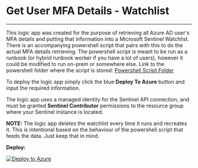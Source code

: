 # Get User MFA Details - Watchlist
----

This logic app was created for the purpose of retrieving all Azure AD user's MFA details and putting that information into a Microsoft Sentinel Watchlist. There is an accompanying powershell script that pairs with this to do the actual MFA details retrieving. The powershell script is meant to be run as a runbook (or hybrid runbook worker if you have a lot of users), however it could be modified to run on-prem or somewhere else. Link to the powershell folder where the script is stored: [Powershell Script Folder](https://github.com/jostuffl/AzureSentinel_Stuff/tree/main/Scripts/GetUserMFADetails)

To deploy the logic app simply click the blue **Deploy To Azure** button and input the required information.

The logic app uses a managed identity for the Sentinel API connection, and must be granted **Sentinel Contributor** permissions to the resource group where your Sentinel instance is located.

**NOTE:** The logic app deletes the watchlist every time it runs and recreates it. This is intentional based on the behaviour of the powershell script that feeds the data. Just keep that in mind.

**Deploy:**

[![Deploy to Azure](https://aka.ms/deploytoazurebutton)](https://portal.azure.com/#create/Microsoft.Template/uri/https%3A%2F%2Fgithub.com%2Fjostuffl%2FAzureSentinel_Stuff%2Fblob%2Fmain%2FLogicApps%2FGetUserMFADetails%2FGetUserMFADetails.json)
